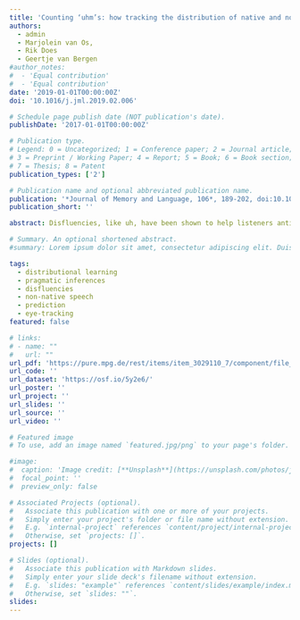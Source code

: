 ```yaml
---
title: 'Counting ‘uhm’s: how tracking the distribution of native and non-native disfluencies influences online language comprehension'
authors:
  - admin
  - Marjolein van Os, 
  - Rik Does 
  - Geertje van Bergen
#author_notes:
#  - 'Equal contribution'
#  - 'Equal contribution'
date: '2019-01-01T00:00:00Z'
doi: '10.1016/j.jml.2019.02.006'

# Schedule page publish date (NOT publication's date).
publishDate: '2017-01-01T00:00:00Z'

# Publication type.
# Legend: 0 = Uncategorized; 1 = Conference paper; 2 = Journal article;
# 3 = Preprint / Working Paper; 4 = Report; 5 = Book; 6 = Book section;
# 7 = Thesis; 8 = Patent
publication_types: ['2']

# Publication name and optional abbreviated publication name.
publication: '*Journal of Memory and Language, 106*, 189-202, doi:10.1016/j.jml.2019.02.006'
publication_short: ''

abstract: Disfluencies, like uh, have been shown to help listeners anticipate reference to low-frequency words. The associative account of this ‘disfluency bias’ proposes that listeners learn to associate disfluency with low-frequency referents based on prior exposure to non-arbitrary disfluency distributions (i.e., greater probability of low-frequency words after disfluencies). However, there is limited evidence for listeners actually tracking disfluency distributions online. The present experiments are the first to show that adult listeners, exposed to a typical or more atypical disfluency distribution (i.e., hearing a talker unexpectedly say uh before high-frequency words), flexibly adjust their predictive strategies to the disfluency distribution at hand (e.g., learn to predict high-frequency referents after disfluency). However, when listeners were presented with the same atypical disfluency distribution but produced by a non-native speaker, no adjustment was observed. This suggests pragmatic inferences can modulate distributional learning, revealing the flexibility of, and constraints on, distributional learning in incremental language comprehension.

# Summary. An optional shortened abstract.
#summary: Lorem ipsum dolor sit amet, consectetur adipiscing elit. Duis posuere tellus ac convallis placerat. Proin tincidunt magna sed ex sollicitudin condimentum.

tags:
  - distributional learning
  - pragmatic inferences
  - disfluencies
  - non-native speech
  - prediction
  - eye-tracking
featured: false

# links:
# - name: ""
#   url: ""
url_pdf: 'https://pure.mpg.de/rest/items/item_3029110_7/component/file_3038833/content'
url_code: ''
url_dataset: 'https://osf.io/5y2e6/'
url_poster: ''
url_project: ''
url_slides: ''
url_source: ''
url_video: ''

# Featured image
# To use, add an image named `featured.jpg/png` to your page's folder.

#image:
#  caption: 'Image credit: [**Unsplash**](https://unsplash.com/photos/jdD8gXaTZsc)'
#  focal_point: ''
#  preview_only: false

# Associated Projects (optional).
#   Associate this publication with one or more of your projects.
#   Simply enter your project's folder or file name without extension.
#   E.g. `internal-project` references `content/project/internal-project/index.md`.
#   Otherwise, set `projects: []`.
projects: []

# Slides (optional).
#   Associate this publication with Markdown slides.
#   Simply enter your slide deck's filename without extension.
#   E.g. `slides: "example"` references `content/slides/example/index.md`.
#   Otherwise, set `slides: ""`.
slides:
---
```


<!-- THIS MARKDOWN BIT IS CURRENTLY COMMENTED OUT









{{% callout note %}}
Click the _Cite_ button above to demo the feature to enable visitors to import publication metadata into their reference management software.
{{% /callout %}}

Supplementary notes can be added here, including [code and math](https://wowchemy.com/docs/content/writing-markdown-latex/).
-->